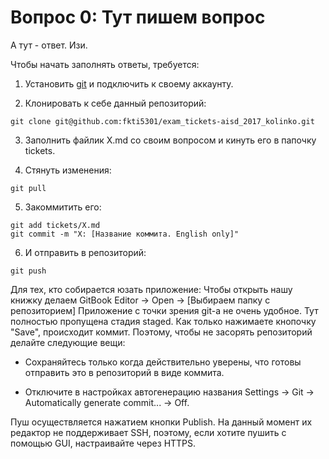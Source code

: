 # Вопрос 0: Тут пишем вопрос
А тут - ответ. Изи.

Чтобы начать заполнять ответы, требуется:

1. Установить [git](https://git-scm.com/download/win) и подключить к своему аккаунту.

2. Клонировать к себе данный репозиторий:
```
git clone git@github.com:fkti5301/exam_tickets-aisd_2017_kolinko.git
```
3. Заполнить файлик X.md со своим вопросом и кинуть его в папочку tickets.

4. Стянуть изменения:
```
git pull
```

5. Закоммитить его:
```
git add tickets/X.md
git commit -m "X: [Название коммита. English only]"
```

6. И отправить в репозиторий:
```
git push
```

Для тех, кто собирается юзать приложение:
Чтобы открыть нашу книжку делаем GitBook Editor -> Open -> [Выбираем папку с репозиторием]
Приложение с точки зрения git-а не очень удобное. Тут полностью пропущена стадия staged. Как только нажимаете кнопочку "Save", происходит коммит. Поэтому, чтобы не засорять репозиторий делайте следующие вещи:

* Сохраняйтесь только когда действительно уверены, что готовы отправить это в репозиторий в виде коммита.

* Отключите в настройках автогенерацию названия Settings -> Git -> Automatically generate commit... -> Off.
 
Пуш осуществляется нажатием кнопки Publish. На данный момент их редактор не поддерживает SSH, поэтому, если хотите пушить с помощью GUI, настраивайте через HTTPS.